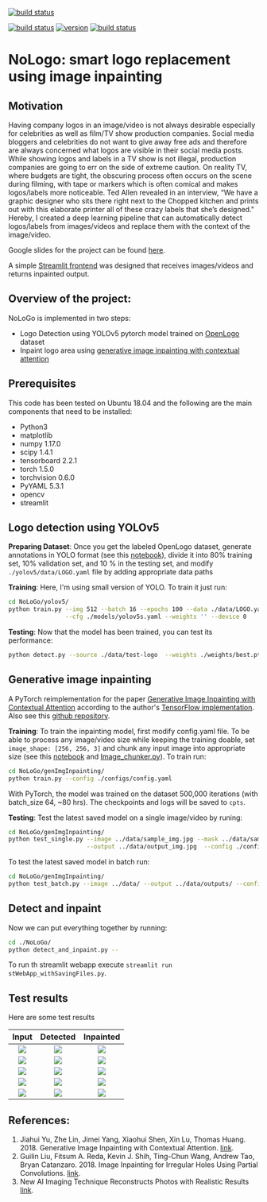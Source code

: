 [![build status](https://img.shields.io/badge/build-passing-green.svg)]()

[![build status](https://img.shields.io/badge/made%20with-python-cyan.svg)](https://www.python.org/)
[![version](https://img.shields.io/badge/PyTorch%20-%23EE4C2C.svg?&style=for-the-badge&logo=PyTorch&logoColor=white)](https://img.shields.io/badge/PyTorch%20-%23EE4C2C.svg?&style=for-the-badge&logo=PyTorch&logoColor=white)
[![build status](https://img.shields.io/badge/opencv-v4.2.0.34-gold.svg)](https://pypi.org/project/opencv-python/)

# NoLogo: smart logo replacement using image inpainting

## Motivation
Having company logos in an image/video is not always desirable especially for celebrities as well as film/TV show production companies. Social media bloggers and celebrities do not want to give away free ads and therefore are always concerned what logos are visible in their social media posts. While showing logos and labels in a TV show is not illegal, production companies are going to err on the side of extreme caution. On reality TV, where budgets are tight, the obscuring process often occurs on the scene during filming, with tape or markers which is often comical and makes logos/labels more noticeable. Ted Allen revealed in an interview, “We have a graphic designer who sits there right next to the Chopped kitchen and prints out with this elaborate printer all of these crazy labels that she’s designed." Hereby, I created a deep learning pipeline that can automatically detect logos/labels from images/videos and replace them with the context of the image/video.

Google slides for the project can be found [here](https://docs.google.com/presentation/d/1zeWUrgL25nQvZic-l-hdXLsXnGBdtkK04DWaZ5r5QCs/edit?usp=sharing).

A simple [Streamlit frontend](http://54.67.95.39:8501/) was designed that receives images/videos and returns inpainted output.
![]()

## Overview of the project:
NoLoGo is implemented in two steps:

- Logo Detection using YOLOv5 pytorch model trained on [OpenLogo](https://qmul-openlogo.github.io/) dataset
- Inpaint logo area using [generative image inpainting with contextual attention](https://arxiv.org/abs/1801.07892)

## Prerequisites
This code has been tested on Ubuntu 18.04 and the following are the main components that need to be installed:
- Python3
- matplotlib 
- numpy 1.17.0
- scipy 1.4.1
- tensorboard 2.2.1
- torch 1.5.0
- torchvision 0.6.0
- PyYAML 5.3.1
- opencv
- streamlit

## Logo detection using YOLOv5
**Preparing Dataset**: Once you get the labeled OpenLogo dataset, generate annotations in YOLO format (see this [notebook](https://github.com/Mahmood-Hoseini/NoLoGo/blob/master/notebooks/Step1%20-%20Processing%20openlogo%20dataset.ipynb)), divide it into 80% training set, 10% validation set, and 10 % in the testing set, and modify `./yolov5/data/LOGO.yaml` file by adding appropriate data paths

**Training**: Here, I'm using small version of YOLO. To train it just run:
```bash
cd NoLoGo/yolov5/
python train.py --img 512 --batch 16 --epochs 100 --data ./data/LOGO.yaml\
                --cfg ./models/yolov5s.yaml --weights '' --device 0
```

**Testing**: Now that the model has been trained, you can test its performance:
```bash
python detect.py --source ./data/test-logo  --weights ./weights/best.pt --conf 0.3 --save-txt
```

## Generative image inpainting
A PyTorch reimplementation for the paper [Generative Image Inpainting with Contextual Attention](https://arxiv.org/abs/1801.07892) according to the author's [TensorFlow implementation](https://github.com/JiahuiYu/generative_inpainting). Also see this [github repository](https://github.com/daa233/generative-inpainting-pytorch).

**Training**: To train the inpainting model, first modify config.yaml file. To be able to process any image/video size while keeping the training doable, set `image_shape: [256, 256, 3]` and chunk any input image into appropriate size (see this [notebook](https://github.com/Mahmood-Hoseini/NoLoGo/blob/master/notebooks/Step3%20-%20Prediction.ipynb) and [Image_chunker.py](https://github.com/Mahmood-Hoseini/NoLoGo/blob/master/genImgInpainting/ImageChunker.py)). To train run:
```bash
cd NoLoGo/genImgInpainting/
python train.py --config ./configs/config.yaml
```
With PyTorch, the model was trained on the dataset 500,000 iterations (with batch_size 64, ~80 hrs). The checkpoints and logs will be saved to `cpts`.

**Testing**: Test the latest saved model on a single image/video by runing:
```bash
cd NoLoGo/genImgInpainting/
python test_single.py --image ../data/sample_img.jpg --mask ../data/sample_mask.jpg\
                      --output ../data/output_img.jpg  --config ./configs/config.yaml
```
To test the latest saved model in batch run:
```bash
cd NoLoGo/genImgInpainting/
python test_batch.py --image ../data/ --output ../data/outputs/ --config ./configs/config.yaml
```

## Detect and inpaint
Now we can put everything together by running:
```bash
cd ./NoLoGo/
python detect_and_inpaint.py --
```
To run th streamlit webapp execute `streamlit run stWebApp_withSavingFiles.py`.

## Test results
Here are some test results

| Input | Detected | Inpainted |
|:---:|:---:|:---:|
| ![](https://github.com/Mahmood-Hoseini/NoLoGo/blob/master/data/outputs/2105646918.jpg)  | ![](https://github.com/Mahmood-Hoseini/NoLoGo/blob/master/data/outputs/2105646918-det.jpg) | ![](https://github.com/Mahmood-Hoseini/NoLoGo/blob/master/data/outputs/2105646918-inp.jpg) |
| ![](https://github.com/Mahmood-Hoseini/NoLoGo/blob/master/data/outputs/2659660776.jpg)  | ![](https://github.com/Mahmood-Hoseini/NoLoGo/blob/master/data/outputs/2659660776-det.jpg) | ![](https://github.com/Mahmood-Hoseini/NoLoGo/blob/master/data/outputs/2659660776-inp.jpg) |
| ![](https://github.com/Mahmood-Hoseini/NoLoGo/blob/master/data/outputs/5077581837.jpg)  | ![](https://github.com/Mahmood-Hoseini/NoLoGo/blob/master/data/outputs/5077581837-det.jpg) | ![](https://github.com/Mahmood-Hoseini/NoLoGo/blob/master/data/outputs/5077581837-inp.jpg) |
| ![](https://github.com/Mahmood-Hoseini/NoLoGo/blob/master/data/outputs/898312343.jpg)  | ![](https://github.com/Mahmood-Hoseini/NoLoGo/blob/master/data/outputs/898312343-det.jpg) | ![](https://github.com/Mahmood-Hoseini/NoLoGo/blob/master/data/outputs/898312343-inp.jpg) |
| ![](https://github.com/Mahmood-Hoseini/NoLoGo/blob/master/data/outputs/logos32plus_000573.jpg)  | ![](https://github.com/Mahmood-Hoseini/NoLoGo/blob/master/data/outputs/logos32plus_000573-det.jpg) | ![](https://github.com/Mahmood-Hoseini/NoLoGo/blob/master/data/outputs/logos32plus_000573-inp.jpg) |

## References:
1. Jiahui Yu, Zhe Lin, Jimei Yang, Xiaohui Shen, Xin Lu, Thomas Huang. 2018. Generative Image Inpainting with Contextual Attention. [link](https://arxiv.org/abs/1801.07892).
2. Guilin Liu, Fitsum A. Reda, Kevin J. Shih, Ting-Chun Wang, Andrew Tao, Bryan Catanzaro. 2018. Image Inpainting for Irregular Holes Using Partial Convolutions. [link](https://arxiv.org/abs/1804.07723).
3. New AI Imaging Technique Reconstructs Photos with Realistic Results [link](https://news.developer.nvidia.com/new-ai-imaging-technique-reconstructs-photos-with-realistic-results/?ncid=nv-twi-37107).
